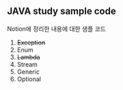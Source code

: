 ## JAVA study sample code

Notion에 정리한 내용에 대한 샘플 코드

1. ~~Exception~~
2. Enum
3. ~~Lambda~~
4. Stream
5. Generic
6. Optional
